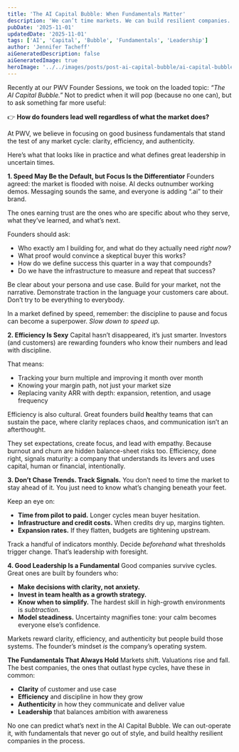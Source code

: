 ```yaml
---
title: 'The AI Capital Bubble: When Fundamentals Matter'
description: 'We can’t time markets. We can build resilient companies.'
pubDate: '2025-11-01'
updatedDate: '2025-11-01'
tags: ['AI', 'Capital', 'Bubble', 'Fundamentals', 'Leadership']
author: 'Jennifer Tacheff'
aiGeneratedDescription: false
aiGeneratedImage: true
heroImage: '../../images/posts/post-ai-capital-bubble/ai-capital-bubble-1762016883631-aiu0p1.png'
---
```


Recently at our PWV Founder Sessions, we took on the loaded topic: _“The AI Capital Bubble.”_
Not to predict when it will pop (because no one can), but to ask something far more useful:

👉 **How do founders lead well regardless of what the market does?**

At PWV, we believe in focusing on good business fundamentals that stand the test of any market cycle: clarity, efficiency, and authenticity.

Here’s what that looks like in practice and what defines great leadership in uncertain times.

**1\. Speed May Be the Default, but Focus Is the Differentiator**
Founders agreed: the market is flooded with noise. AI decks outnumber working demos. Messaging sounds the same, and everyone is adding “.ai” to their brand.

The ones earning trust are the ones who are specific about who they serve, what they’ve learned, and what’s next.

Founders should ask:

- Who exactly am I building for, and what do they actually need _right now_?
- What proof would convince a skeptical buyer this works?
- How do we define success this quarter in a way that compounds?
- Do we have the infrastructure to measure and repeat that success?

Be clear about your persona and use case. Build for your market, not the narrative.
Demonstrate traction in the language your customers care about. Don’t try to be everything to everybody.

In a market defined by speed, remember: the discipline to pause and focus can become a superpower. _Slow down to speed up._

**2\. Efficiency Is Sexy**
Capital hasn’t disappeared, it’s just smarter. Investors (and customers) are rewarding founders who know their numbers and lead with discipline.

That means:

- Tracking your burn multiple and improving it month over month
- Knowing your margin path, not just your market size
- Replacing vanity ARR with depth: expansion, retention, and usage frequency

Efficiency is also cultural. Great founders build **h**ealthy teams that can sustain the pace, where clarity replaces chaos, and communication isn’t an afterthought.

They set expectations, create focus, and lead with empathy. Because burnout and churn are hidden balance-sheet risks too.
Efficiency, done right, signals maturity: a company that understands its levers and uses capital, human or financial, intentionally.

**3\. Don’t Chase Trends. Track Signals.**
You don’t need to time the market to stay ahead of it. You just need to know what’s changing beneath your feet.

Keep an eye on:

- **Time from pilot to paid.** Longer cycles mean buyer hesitation.
- **Infrastructure and credit costs.** When credits dry up, margins tighten.
- **Expansion rates.** If they flatten, budgets are tightening upstream.

Track a handful of indicators monthly. Decide _beforehand_ what thresholds trigger change. That’s leadership with foresight.

**4\. Good Leadership Is a Fundamental**
Good companies survive cycles. Great ones are built by founders who:

- **Make decisions with clarity, not anxiety.**
- **Invest in team health as a growth strategy.**
- **Know when to simplify.** The hardest skill in high-growth environments is _subtraction_.
- **Model steadiness.** Uncertainty magnifies tone: your calm becomes everyone else’s confidence.

Markets reward clarity, efficiency, and authenticity but people build those systems. The founder’s mindset _is_ the company’s operating system.

**The Fundamentals That Always Hold**
Markets shift. Valuations rise and fall. The best companies, the ones that outlast hype cycles, have these in common:

- **Clarity** of customer and use case
- **Efficiency** and discipline in how they grow
- **Authenticity** in how they communicate and deliver value
- **Leadership** that balances ambition with awareness

No one can predict what’s next in the AI Capital Bubble. We can out-operate it, with fundamentals that never go out of style, and build healthy resilient companies in the process.
